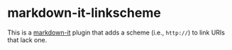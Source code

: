 # markdown-it-linkscheme

This is a [markdown-it](https://github.com/markdown-it/markdown-it) plugin that adds a scheme (i.e., `http://`) to link URIs that lack one.
